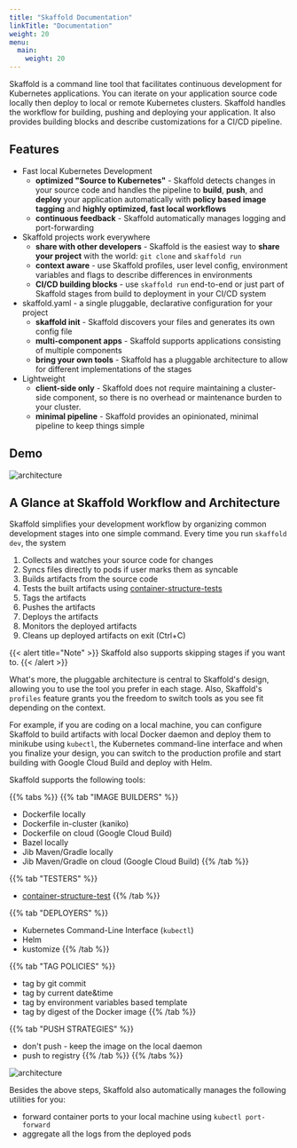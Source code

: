 ```yaml
---
title: "Skaffold Documentation"
linkTitle: "Documentation"
weight: 20
menu:
  main:
    weight: 20
---
```


Skaffold is a command line tool that facilitates continuous development for
Kubernetes applications. You can iterate on your application source code
locally then deploy to local or remote Kubernetes clusters. Skaffold handles
the workflow for building, pushing and deploying your application. It also
provides building blocks and describe customizations for a CI/CD pipeline.

## Features

* Fast local Kubernetes Development
  * **optimized "Source to Kubernetes"** - Skaffold detects changes in your source code and handles the pipeline to
  **build**, **push**, and **deploy** your application automatically with **policy based image tagging** and **highly optimized, fast local workflows**
  * **continuous feedback** - Skaffold automatically manages logging and port-forwarding   
* Skaffold projects work everywhere
  * **share with other developers** - Skaffold is the easiest way to **share your project** with the world: `git clone` and `skaffold run`
  * **context aware** - use Skaffold profiles, user level config, environment variables and flags to describe differences in environments
  * **CI/CD building blocks** - use `skaffold run` end-to-end or just part of Skaffold stages from build to deployment in your CI/CD system 
* skaffold.yaml - a single pluggable, declarative configuration for your project  
  * **skaffold init** - Skaffold discovers your files and generates its own config file
  * **multi-component apps** - Skaffold supports applications consisting of multiple components 
  * **bring your own tools** - Skaffold has a pluggable architecture to allow for different implementations of the stages
* Lightweight 
  * **client-side only** - Skaffold does not require maintaining a cluster-side component, so there is no overhead or maintenance burden to
  your cluster.
  * **minimal pipeline** - Skaffold provides an opinionated, minimal pipeline to keep things simple  

## Demo 

![architecture](/images/intro.gif)

## A Glance at Skaffold Workflow and Architecture

Skaffold simplifies your development workflow by organizing common development
stages into one simple command. Every time you run `skaffold dev`, the system

1. Collects and watches your source code for changes
1. Syncs files directly to pods if user marks them as syncable   
1. Builds artifacts from the source code
1. Tests the built artifacts using [container-structure-tests](https://github.com/GoogleContainerTools/container-structure-test)
1. Tags the artifacts
1. Pushes the artifacts
1. Deploys the artifacts
1. Monitors the deployed artifacts
1. Cleans up deployed artifacts on exit (Ctrl+C) 

{{< alert title="Note" >}}
Skaffold also supports skipping stages if you want to. 
{{< /alert >}}
   
What's more, the pluggable architecture is central to Skaffold's design, allowing you to use
the tool you prefer in each stage. Also, Skaffold's `profiles` feature grants
you the freedom to switch tools as you see fit depending on the context. 

For example, if you are coding on a local machine, you can configure Skaffold to build artifacts
with local Docker daemon and deploy them to minikube
using `kubectl`, the Kubernetes command-line interface and when you finalize your
design, you can switch to the production profile and start building with
Google Cloud Build and deploy with Helm.

Skaffold supports the following tools:

{{% tabs %}}
{{% tab "IMAGE BUILDERS" %}}
* Dockerfile locally
* Dockerfile in-cluster (kaniko)
* Dockerfile on cloud (Google Cloud Build)
* Bazel locally
* Jib Maven/Gradle locally
* Jib Maven/Gradle on cloud (Google Cloud Build)
{{% /tab %}}

{{% tab "TESTERS" %}}
* [container-structure-test](https://github.com/GoogleContainerTools/container-structure-test)
{{% /tab %}}

{{% tab "DEPLOYERS" %}}
* Kubernetes Command-Line Interface (`kubectl`)
* Helm
* kustomize
{{% /tab %}}

{{% tab "TAG POLICIES" %}}
* tag by git commit
* tag by current date&time 
* tag by environment variables based template
* tag by digest of the Docker image
{{% /tab %}}

{{% tab "PUSH STRATEGIES" %}}
* don't push - keep the image on the local daemon
* push to registry 
{{% /tab %}} 
{{% /tabs %}}


![architecture](/images/architecture.png)


Besides the above steps, Skaffold also automatically manages the following utilities for you: 

* forward container ports to your local machine using `kubectl port-forward`
* aggregate all the logs from the deployed pods
